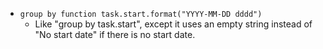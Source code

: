 <!-- placeholder to force blank line before included text -->

- ``group by function task.start.format("YYYY-MM-DD dddd")``
    - Like "group by task.start", except it uses an empty string instead of "No start date" if there is no start date.


<!-- placeholder to force blank line after included text -->
